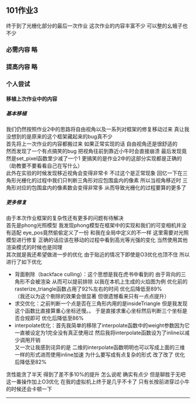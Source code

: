 ## 101作业3  
终于到了光栅化部分的最后一次作业 这次作业的内容丰富不少 可以整的幺蛾子也不少  
### 必需内容 略  
### 提高内容 略  
### 个人尝试  
#### 移植上次作业中的内容  
##### 基本移植  
我们仍然按照作业2中的思路将自由视角以及一系列对框架的修复移动过来 真让我没想到的是原来的这个框架藏起来的bug真不少  
首先将上一次作业的内容都搬过来 如果正常实现的话 自由视角还是很舒适的  
然而发现了一个有点搞笑的bug 把视角往前到靠近小牛时会直接崩溃 最后发现竟然是set_pixel函数里少减了一个1 更搞笑的是作业2中的这部分实现都是正确的（助教要不要看看自己在写什么）  
此外在实验的时候发现移近视角会变得非常卡 不过这个是正常现象 回忆一下在三角形光栅化的过程中我们只判断三角形对应包围盒内的像素 所以当视角移近时 三角形对应的包围盒内的像素数会变得非常多 从而导致光栅化的过程要算的更多了  
##### 更多修复  
由于本次作业框架的复杂性还有更多的问题有待解决  
首先是phong光照模型 我发现phong模型在框架中的实现和我们的可变相机并没有适配 eye_pos竟然偷偷定义了一份 和我在全局中定义的不一样 这里需要对光照模型进行修复 正确的话应该在移动的过程中看到高光等光强的变化 当然使用其他渲染模式的时候也是同理  
其次就是我还希望做进一步的优化 由于贴近的情况下即使是O3优化也顶不住 所以进行了如下优化  
* 背面剔除（backface culling）：这个思想是我在虎书中看到的 由于背向的三角形不会被渲染 从而可以提前排除 以我在本机上生成的火焰图为例 优化前的rasterize_triangle函数占用了92%左右的时间 优化后降低至89%  
  （我还以为这个剔除的效果会很显著 但很遗憾看来只有一点点提升）  
* 求交优化：之前判断一个点是否在三角形内用的是insideTriangle 但是我发现这个函数比直接算重心坐标还慢。。 于是直接求重心坐标然后判断三个坐标是否合规即可 优化后降低至86%  
* interpolate优化：首先我简单的移除了interpolate函数中的weight参数因为它一直被设定为1完全没有真正使用过 然后我将interpolate函数设为了inline以减少调用开销  
  又一次让我感到诧异的是 二维的interpolate函数明明也可以写成上面的三维一样的形式进而使用inline加速 为什么要写成有点复杂的形式 改了改了 优化后降低至82%  

贪性能贪了半天 得到了差不多10%的提升 怎么说呢 确实有点少 但是聊胜于无吧  
这一番操作加上O3优化 在我的虚拟机上终于是几乎不卡了 只有长按前进穿过小牛的时候还会卡顿一下   
***
